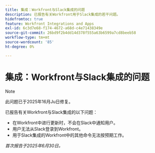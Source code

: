 ```yaml
---
title: 集成：Workfront与Slack集成的问题
description: 已报告有关Workfront用于Slack集成的若干问题。
hidefromtoc: true
feature: Workfront Integrations and Apps
exl-id: 6c3d7e68-f174-4672-a68d-c4e71438349e
source-git-commit: 26bd9f2b4dd14d378f555a63b6599a7cd8beeb58
workflow-type: tm+mt
source-wordcount: '85'
ht-degree: 0%

---
```


# 集成：Workfront与Slack集成的问题

>[!NOTE]
>
>此问题已于2025年16月Ju日修复。

已报告有关Workfront与Slack集成的以下问题：

* 在Workfront中进行更新时，不会在Slack中通知用户。
* 用户无法从Slack登录到Workfront。
* 用于Slack集成的Workfront中的其他命令无法按预期工作。

_首次报告于2025年6月30日。_
